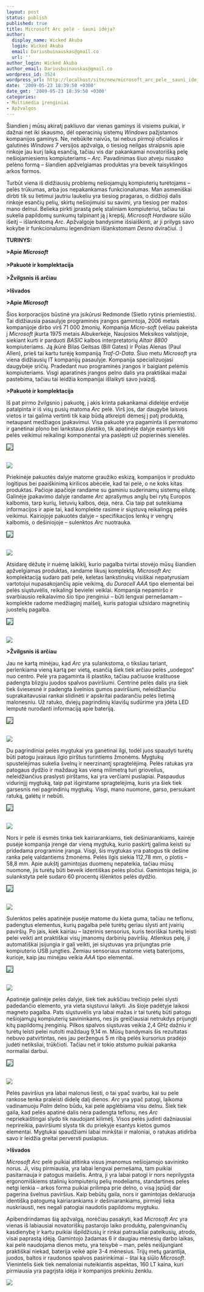 ```yaml
---
layout: post
status: publish
published: true
title: Microsoft Arc pelė - šauni idėja?
author:
  display_name: Wicked Akuba
  login: Wicked Akuba
  email: Dariusbuinauskas@gmail.co
  url: ''
author_login: Wicked Akuba
author_email: Dariusbuinauskas@gmail.co
wordpress_id: 3524
wordpress_url: http://localhost/site/new/microsoft_arc_pele__sauni_ideja/
date: '2009-05-23 18:39:50 +0300'
date_gmt: '2009-05-23 18:39:50 +0300'
categories:
- Multimedia įrenginiai
- Apžvalgos
---
```

<p>Šiandien į mūsų akiratį pakliuvo dar vienas gaminys iš visiems puikiai, ir dažnai net iki skausmo, dėl operacinių sistemų <i>Windows</i> pažįstamos kompanijos gaminys. Ne, nebūkite naivūs, tai nebus pirmoji oficialios ir galutinės <i>Windows 7</i> versijos apžvalga, o tiesiog neilgas straipsnis apie rinkoje jau kurį laiką esančią, tačiau vis dar pakankamai novatorišką pelę nešiojamiesiems kompiuteriams – <i>Arc</i>. Pavadinimas šiuo atveju nusako pelėno formą – šiandien apžvelgiamas produktas yra beveik taisyklingos arkos formos.</p>
<p>Turbūt viena iš didžiausių problemų nešiojamųjų kompiuterių turėtojams – pelės trūkumas, arba jos nepakankamas funkcionalumas. Man asmeniškai dirbti tik su lietimui jautriu laukeliu yra tiesiog pragaras, o didžioji dalis rinkoje esančių pelių, skirtų nešiojimuisi su savimi, yra tiesiog per mažos mano delnui. Belieka pirkti įprastą pelę staliniam kompiuteriui, tačiau tai sukelia papildomų sunkumų talpinant ją į krepšį. <i>Microsoft Hardware</i> siūlo išeitį – išlankstomą <i>Arc</i>. Apžvalgoje bandysime išsiaiškinti, ar ji prilygs savo kokybe ir funkcionalumu legendiniam išlankstomam <i>Desna</i> dviračiui. :)</p>
<p><b>TURINYS:</b></p>
<p><b>>Apie <i>Microsoft</i></b><br />
<br /><b>>Pakuotė ir komplektacija</b><br />
<br /><b>>Žvilgsnis iš arčiau</b><br />
<br /> <b>>Išvados</b></p>
<p><b>>Apie <i>Microsoft</i></b></p>
<p>Šios korporacijos būstinė yra įsikūrusi Redmonde (Sietlo rytinis priemiestis). Tai didžiausia pasaulyje programinės įrangos gamintoja, 2006 metais kompanijoje dirbo virš 71 000 žmonių. Kompanija <i>Micro-soft </i> (vėliau pakeista į <i>Microsoft</i> įkurta 1975 metais Albukerkėje, Naujosios Meksikos valstijoje, siekiant kurti ir parduoti <i>BASIC </i>kalbos interpretatorių <i>Altair 8800 </i>kompiuteriams. Ją įkūrė Bilas Geitsas (Bill Gates) ir Polas Alenas (Paul Allen), prieš tai kartu turėję kompaniją <i>Traf-O-Data</i>. Šiuo metu <i>Microsoft</i> yra viena didžiausių IT kompanijų pasaulyje. Kompanija specializuojasi daugybėje sričių. Pradedant nuo programinės įrangos ir baigiant pelėmis kompiuteriams. Visgi aparatinės įrangos pelno dalis yra praktiškai mažai pastebima, tačiau tai leidžia kompanijai išlaikyti savo įvaizdį.</p>
<p><b>>Pakuotė ir komplektacija</b></p>
<p>Iš pat pirmo žvilgsnio į pakuotę, į akis krinta pakankamai didelėje erdvėje patalpinta ir iš visų pusių matoma <i>Arc</i> pelė. Virš jos, dar daugybė laisvos vietos ir tai galima vertinti tik kaip būdą atkreipti dėmesį į patį produktą, netaupant medžiagos įpakavimui. Visa pakuotė yra pagaminta iš permatomo ir ganėtinai plono bei lankstaus plastiko, tik apatinėje dalyje esantys kiti pelės veikimui reikalingi komponentai yra paslėpti už popierinės sienelės.</p>
<p><a class="ns" href="http://akuba.technews.lt/MS_ARC/1.jpg">
<div class="imgright"><img src="http://akuba.technews.lt/MS_ARC/mazos/1.jpg" border="1" /></div>
<p></a><a class="ns" href="http://akuba.technews.lt/MS_ARC/2.jpg"><br /><img src="http://akuba.technews.lt/MS_ARC/mazos/2.jpg" /><br /></a></p>
<p>Priekinėje pakuotės dalyje matome graužiko eskizą, kompanijos ir produkto logitipus bei paaiškinimą kirilicos abėcėle, kad tai pelė, o ne koks kitas produktas. Pačioje apačioje randame su gaminiu suderinamų sistemų eilutę. Galinėje įpakavimo dalyje randame <i>Arc</i> aprašymus anglų bei rytų Europos kalbomis, tarp kurių, lietuvių kalbos, deja, nėra. Čia taip pat suteikiama informacijos ir apie tai, kad komplekte rasime ir siųstuvą reikalingą pelės veikimui. Kairiojoje pakuotės dalyje – specifikacijos lenkų ir vengrų kalbomis, o dešiniojoje – sulenktos <i>Arc</i> nuotrauka.</p>
<p><a class="ns" href="http://akuba.technews.lt/MS_ARC/3.jpg">
<div class="imgright"><img src="http://akuba.technews.lt/MS_ARC/mazos/3.jpg" border="1" /></div>
<p></a><a class="ns" href="http://akuba.technews.lt/MS_ARC/4.jpg"><br /><img src="http://akuba.technews.lt/MS_ARC/mazos/4.jpg" /><br /></a></p>
<p>Atsidarę dėžutę ir nuėmę laikiklį, kurio pagalba tvirtai stovėjo mūsų šiandien apžvelgiamas produktas, randame likusį komplektą. <i>Microsoft</i> <i>Arc</i> komplektaciją sudaro pati pelė, keletas lankstinukų visiškai nepatyrusiam vartotojui nupasakojančių apie veikimą, du <i>Duracell AAA</i> tipo elementai bei pelės siųstuvėlis, reikalingi bevielei veiklai. Kompanija nepamiršo ir svarbiausio reikalavimo šio tipo įrenginiui – būti lengvai pernešamam – komplekte radome medžiaginį maišelį, kuris patogiai užsidaro magnetinių juostelių pagalba.</p>
<p><a class="ns" href="http://akuba.technews.lt/MS_ARC/5.jpg">
<div class="imgright"><img src="http://akuba.technews.lt/MS_ARC/mazos/5.jpg" border="1" /></div>
<p></a><a class="ns" href="http://akuba.technews.lt/MS_ARC/6.jpg"><br /><img src="http://akuba.technews.lt/MS_ARC/mazos/6.jpg" /><br /></a></p>
<p><b>>Žvilgsnis iš arčiau</b></p>
<p>Jau ne kartą minėjau, kad <i>Arc</i> yra sulankstoma, o tiksliau tariant, perlenkiama vieną kartą per vietą, esančią šiek tiek arčiau pelės „uodegos“ nuo centro. Pelė yra pagaminta iš plastiko, tačiau pačiuose kraštuose padengta blizgiu juodos spalvos paviršiumi. Centrinė pelės dalis yra šiek tiek šviesesnė ir padengta švelnios gumos paviršiumi, neleidžiančiu suprakaitavusiai rankai slidinėti ir apskritai padarančiu pelės lietimą malonesniu. Už ratuko, dviejų pagrindinių klavišų sudūrime yra įdėta LED lemputė nurodanti informaciją apie bateriją.</p>
<p><a class="ns" href="http://akuba.technews.lt/MS_ARC/7.jpg">
<div class="imgright"><img src="http://akuba.technews.lt/MS_ARC/mazos/7.jpg" border="1" /></div>
<p></a><a class="ns" href="http://akuba.technews.lt/MS_ARC/8.jpg"><br /><img src="http://akuba.technews.lt/MS_ARC/mazos/8.jpg" /><br /></a></p>
<p>Du pagrindiniai pelės mygtukai yra ganėtinai ilgi, todėl juos spaudyti turėtų būti patogu įvairaus ilgio pirštus turintiems žmonėms. Mygtukų spustelėjimas sukelia švelnų ir neerzinantį spragtelėjimą. Pelės ratukas yra patogaus dydžio ir maždaug kas vieną milimetrą turi griovelius, neleidžiančius praslysti pirštams, kai yra verčiami puslapiai. Paspaudus vidurinįjį mygtuką, taip pat išgirstame spragtelėjimą, kuris yra šiek tiek garsesnis nei pagrindinių mygtukų. Visgi, mano nuomone, garso, persukant ratuką, galėtų ir nebūti.</p>
<p><a class="ns" href="http://akuba.technews.lt/MS_ARC/9.jpg">
<div class="imgright"><img src="http://akuba.technews.lt/MS_ARC/mazos/9.jpg" border="1" /></div>
<p></a><a class="ns" href="http://akuba.technews.lt/MS_ARC/10.jpg"><br /><img src="http://akuba.technews.lt/MS_ARC/mazos/10.jpg" /><br /></a></p>
<p>Nors ir pelė iš esmės tinka tiek kairiarankiams, tiek dešiniarankiams, kairėje pusėje kompanija įrengė dar vieną mygtuką, kurio paskirtį galima keisti su pridedama programine įranga. Visgi, šis mygtukas yra patogus tik dešine ranka pelę valdantiems žmonėms. Pelės ilgis siekia 112,78 mm, o plotis – 58,8 mm. Apie aukštį gamintojas duomenų nepateikia, tačiau mūsų nuomone, jis turėtų būti beveik identiškas pelės pločiui. Gamintojas teigia, jo sulankstyta pelė sudaro 60 procentų išlenktos pelės dydžio.</p>
<p><a class="ns" href="http://akuba.technews.lt/MS_ARC/11.jpg">
<div class="imgright"><img src="http://akuba.technews.lt/MS_ARC/mazos/11.jpg" border="1" /></div>
<p></a><a class="ns" href="http://akuba.technews.lt/MS_ARC/12.jpg"><br /><img src="http://akuba.technews.lt/MS_ARC/mazos/12.jpg" /><br /></a></p>
<p>Sulenktos pelės apatinėje pusėje matome du kieta guma, tačiau ne teflonu, padengtus elementus, kurių pagalba pelė turėtų geriau slysti ant įvairių paviršių. Po jais, kiek kairiau – lazerinis sensorius, kuris teoriškai turėtų leisti pelei veikti ant praktiškai visų įmanomų darbinių paviršių. Atlenkus pelę, ji automatiškai įsijungia ir gali veikti, jei siųstuvas yra prijungtas prie kompiuterio USB jungties. Žemiau sensoriaus matome vietą baterijoms, kurioje, kaip jau minėjau veikia <i>AAA</i> tipo elementai.</p>
<p><a class="ns" href="http://akuba.technews.lt/MS_ARC/15.jpg">
<div class="imgright"><img src="http://akuba.technews.lt/MS_ARC/mazos/15.jpg" border="1" /></div>
<p></a><a class="ns" href="http://akuba.technews.lt/MS_ARC/16.jpg"><br /><img src="http://akuba.technews.lt/MS_ARC/mazos/16.jpg" /><br /></a></p>
<p>Apatinėje galinėje pelės dalyje, šiek tiek aukščiau trečiojo pelei slysti padedančio elemento, yra vieta siųstuvui laikyti. Jis šioje padėtyje laikosi magneto pagalba. Pats siųstuvėlis yra labai mažas ir tai turėtų būti patogu nešiojamųjų kompiuterių savininkams, nes jis greičiausiai netrukdys prijungti kitų papildomų įrenginių. Pilkos spalvos siųstuvas veikia 2,4 GHz dažniu ir turėtų leisti pelei nutolti maždaug 9,14 m. Mūsų bandymais šis rezultatas nebuvo patvirtintas, nes jau peržengus 5 m ribą pelės kursorius pradėjo judėti netiksliai, trūkčioti. Tačiau net ir tokio atstumo puikiai pakanka normaliai darbui.</p>
<p><a class="ns" href="http://akuba.technews.lt/MS_ARC/13.jpg">
<div class="imgright"><img src="http://akuba.technews.lt/MS_ARC/mazos/13.jpg" border="1" /></div>
<p></a><a class="ns" href="http://akuba.technews.lt/MS_ARC/14.jpg"><br /><img src="http://akuba.technews.lt/MS_ARC/mazos/14.jpg" /><br /></a></p>
<p>Pelės paviršius yra labai malonus liesti, o tai ypač svarbu, kai su pele rankose tenka praleisti didelę dalį dienos. <i>Arc</i> yra ypač patogi, laikoma vadinamuoju <i>Palm</i> delno būdu, kai pelė apglėbiama visu delnu. Šiek tiek gaila, kad pelės apatinė dalis nėra padengta teflonu, nes <i>Arc</i> nepriekaištingai slydo tik naudojant kilimėlį. Visos pelės judinti dažniausiai neprireikia, paviršiumi slysta tik du priekyje esantys kietos gumos elementai. Mygtukai spaudžiami labai minkštai ir maloniai, o ratukas atidirba savo ir leidžia greitai perversti puslapius. </p>
<p><b>>Išvados</b></p>
<p><i>Microsoft</i> <i>Arc</i> pelė puikiai atitinka visus įmanomus nešiojamojo savininko norus. Ji, visų pirmiausia, yra labai lengvai pernešama, tam puikiai pasitarnauja ir patogus maišelis. Antra, ji yra labai patogi ir nors neprilygsta ergonomiškiems stalinių kompiuterių pelių modeliams, standartines peles netgi lenkia – arkos forma puikiai prilimpa prie delno, o visą įspūdį dar pagerina švelnus paviršius. Kaip bebūtų gaila, nors ir gamintojas deklaruoja identišką patogumą kairiarankiams ir dešiniarankiams, pirmieji lieka nuskriausti, nes negali patogiai naudotis papildomu mygtuku.</p>
<p>Apibendrindamas šią apžvalgą, norėčiau pasakyti, kad <i>Microsoft</i> <i>Arc</i> yra vienas iš labiausiai novatoriškų pastarojo laiko produktų, palengvinančių kasdienybę ir kartu puikiai išpildžiusių ir rinkai patraukliai pateikusių, atrodo, visai paprastą idėją. Gamintojo žadamas 6 ir daugiau mėnesių darbo laikas, kai pelė naudojama dienos metu, yra teisybė – man, pelės neišjungiant praktiškai niekad, baterija veikė apie 3-4 mėnesius. Trijų metų garantija, juodos, baltos ir raudonos spalvos pasirinkimai – štai ką siūlo <i>Microsoft</i>. Vienintelis šiek tiek nemaloniai nuteikiantis aspektas, 160 LT kaina, kuri pirmiausia yra pagrįsta idėja ir kompanijos prekiniu ženklu.</p>
<p><img src="http://www.technews.lt/upl/Failai/naujoves.png" /></p>
